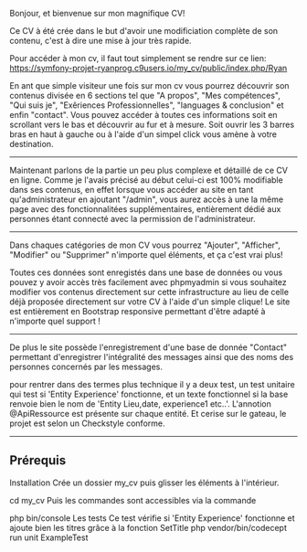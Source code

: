 Bonjour, et bienvenue sur mon magnifique CV! 

Ce CV à été crée dans le but d'avoir une modificiation complète de son contenu, c'est à dire une mise à jour très rapide.

Pour accéder à mon cv, il faut tout simplement se rendre sur ce lien: https://symfony-projet-ryanprog.c9users.io/my_cv/public/index.php/Ryan

En ant que simple visiteur une fois sur mon cv vous pourrez découvrir son contenus divisée en 6 sections  tel que "A propos", 
"Mes compétences", "Qui suis je", "Exêriences Professionnelles", "languages & conclusion" et enfin "contact". Vous pouvez accéder 
à toutes ces informations soit en scrollant vers le bas et découvrir au fur et à mesure. 
Soit ouvrir les 3 barres bras en haut à gauche ou à l'aide d'un simpel click vous amène à votre destination.

<hr>

Maintenant parlons de la partie un peu plus complexe et détaillé de ce CV en ligne. 
Comme je l'avais précisé au début celui-ci est 100% modifiable dans ses contenus, en effet lorsque 
vous accéder au site en tant qu'administrateur en ajoutant "/admin",
vous aurez accès à une la même page avec des fonctionnalitées supplémentaires, entièrement dédié aux personnes étant connecté avec la permission de l'administrateur.

<hr>

Dans chaques catégories de mon CV vous pourrez "Ajouter", "Afficher", "Modifier" ou "Supprimer" n'importe quel éléments, et ça c'est vrai plus!

Toutes ces données sont enregistés dans une base de données ou vous pouvez y avoir accès très facilement avec phpmyadmin si vous souhaitez modifier vos contenus directement sur cette infrastructure 
au lieu de celle déjà proposée directement sur votre CV à l'aide d'un simple clique!
Le site est entièrement en Bootstrap responsive permettant d'être adapté à n'importe quel support ! 

<hr>

De plus le site possède l'enregistrement d'une base de donnée "Contact" permettant d'enregistrer l'intégralité des messages
ainsi que des noms des personnes concernés par les messages.

pour rentrer dans des termes plus technique il y a deux test, un test unitaire qui test si 'Entity Experience' fonctionne, et un texte fonctionnel si la base renvoie bien le nom de 'Entity Lieu,date, experience1 etc..'.
L'annotion @ApiRessource est présente sur chaque entité. Et cerise sur le gateau, le projet est selon un Checkstyle conforme.

<hr>
<h2>Prérequis</h2>
Installation
Crée un dossier my_cv puis glisser les éléments à l'intérieur.

cd my_cv
Puis les commandes sont accessibles via la commande

 php bin/console
Les tests
Ce test vérifie si 'Entity Experience' fonctionne et ajoute bien les titres grâce à la fonction SetTitle
 php vendor/bin/codecept run unit ExampleTest
